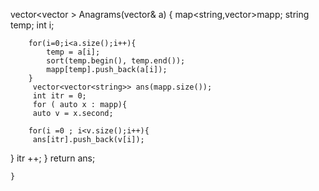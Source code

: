 vector<vector<string> > Anagrams(vector<string>& a) {
map<string,vector<string>>mapp;
string temp;
int i;

        for(i=0;i<a.size();i++){
            temp = a[i];
            sort(temp.begin(), temp.end());
            mapp[temp].push_back(a[i]);
        }
         vector<vector<string>> ans(mapp.size());
         int itr = 0;
         for ( auto x : mapp){
         auto v = x.second;

        for(i =0 ; i<v.size();i++){
         ans[itr].push_back(v[i]);

}
itr ++;
}
return ans;

    }
